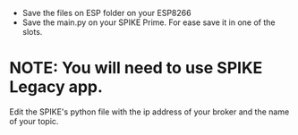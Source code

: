 - Save the files on ESP folder on your ESP8266 
- Save the main.py on your SPIKE Prime. For ease save it in one of the slots. 
# NOTE: You will need to use SPIKE Legacy app. 
Edit the SPIKE's python file with the ip address of your broker and the name of your topic. 
